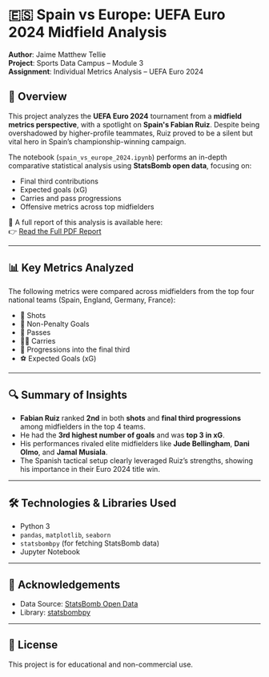 # 🇪🇸 Spain vs Europe: UEFA Euro 2024 Midfield Analysis

**Author**: Jaime Matthew Tellie  
**Project**: Sports Data Campus – Module 3  
**Assignment**: Individual Metrics Analysis – UEFA Euro 2024

## 📄 Overview

This project analyzes the **UEFA Euro 2024** tournament from a **midfield metrics perspective**, with a spotlight on **Spain's Fabian Ruiz**. Despite being overshadowed by higher-profile teammates, Ruiz proved to be a silent but vital hero in Spain’s championship-winning campaign.

The notebook (`spain_vs_europe_2024.ipynb`) performs an in-depth comparative statistical analysis using **StatsBomb open data**, focusing on:

- Final third contributions
- Expected goals (xG)
- Carries and pass progressions
- Offensive metrics across top midfielders

📘 A full report of this analysis is available here:  
👉 [Read the Full PDF Report](docs/Jaime_Tellie___Sports_Data_Campus_Module_3__Individual_Assignment.pdf)

---

## 📊 Key Metrics Analyzed

The following metrics were compared across midfielders from the top four national teams (Spain, England, Germany, France):

- 📌 Shots
- 🎯 Non-Penalty Goals
- 🧠 Passes
- 🏃‍♂️ Carries
- 🧭 Progressions into the final third
- ⚽ Expected Goals (xG)

---

## 🔍 Summary of Insights

- **Fabian Ruiz** ranked **2nd** in both **shots** and **final third progressions** among midfielders in the top 4 teams.
- He had the **3rd highest number of goals** and was **top 3 in xG**.
- His performances rivaled elite midfielders like **Jude Bellingham**, **Dani Olmo**, and **Jamal Musiala**.
- The Spanish tactical setup clearly leveraged Ruiz’s strengths, showing his importance in their Euro 2024 title win.

---

## 🛠️ Technologies & Libraries Used

- Python 3
- `pandas`, `matplotlib`, `seaborn`
- `statsbombpy` (for fetching StatsBomb data)
- Jupyter Notebook

---

## 🙏 Acknowledgements

- Data Source: [StatsBomb Open Data](https://github.com/statsbomb/open-data)  
- Library: [statsbombpy](https://github.com/statsbomb/statsbombpy)

---

## 📌 License

This project is for educational and non-commercial use.